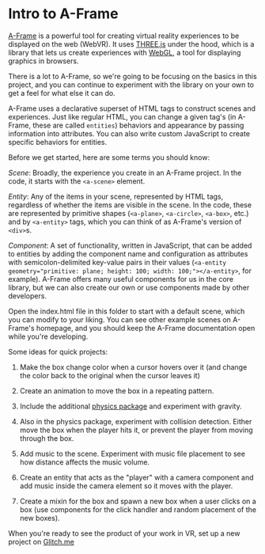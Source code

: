 # Intro to A-Frame

[A-Frame](https://aframe.io/) is a powerful tool for creating virtual reality experiences to be displayed on the web (WebVR). It uses [THREE.js](https://threejs.org/) under the hood, which is a library that lets us create experiences with [WebGL](https://developer.mozilla.org/en-US/docs/Web/API/WebGL_API), a tool for displaying graphics in browsers.

There is a lot to A-Frame, so we're going to be focusing on the basics in this project, and you can continue to experiment with the library on your own to get a feel for what else it can do.

A-Frame uses a declarative superset of HTML tags to construct scenes and experiences. Just like regular HTML, you can change a given tag's (in A-Frame, these are called `entities`) behaviors and appearance by passing information into attributes. You can also write custom JavaScript to create specific behaviors for entities.

Before we get started, here are some terms you should know:

*Scene*: Broadly, the experience you create in an A-Frame project. In the code, it starts with the `<a-scene>` element.

*Entity*: Any of the items in your scene, represented by HTML tags, regardless of whether the items are visible in the scene. In the code, these are represented by primitive shapes (`<a-plane>`, `<a-circle>`, `<a-box>`, etc.) and by `<a-entity>` tags, which you can think of as A-Frame's version of `<div>`s.

*Component*: A set of functionality, written in JavaScript, that can be added to entities by adding the component name and configuration as attributes with semicolon-delimited key-value pairs in their values (`<a-entity geometry="primitive: plane; height: 100; width: 100;"></a-entity>`, for example). A-Frame offers many useful components for us in the core library, but we can also create our own or use components made by other developers.

Open the index.html file in this folder to start with a default scene, which you can modify to your liking. You can see other example scenes on A-Frame's homepage, and you should keep the A-Frame documentation open while you're developing.

Some ideas for quick projects:

1) Make the box change color when a cursor hovers over it (and change the color back to the original when the cursor leaves it)

2) Create an animation to move the box in a repeating pattern.

3) Include the additional [physics package](https://github.com/donmccurdy/aframe-physics-system) and experiment with gravity.

4) Also in the physics package, experiment with collision detection. Either move the box when the player hits it, or prevent the player from moving through the box.

5) Add music to the scene. Experiment with music file placement to see how distance affects the music volume.

6) Create an entity that acts as the "player" with a camera component and add music inside the camera element so it moves with the player.

7) Create a mixin for the box and spawn a new box when a user clicks on a box (use components for the click handler and random placement of the new boxes).

When you're ready to see the product of your work in VR, set up a new project on [Glitch.me]()